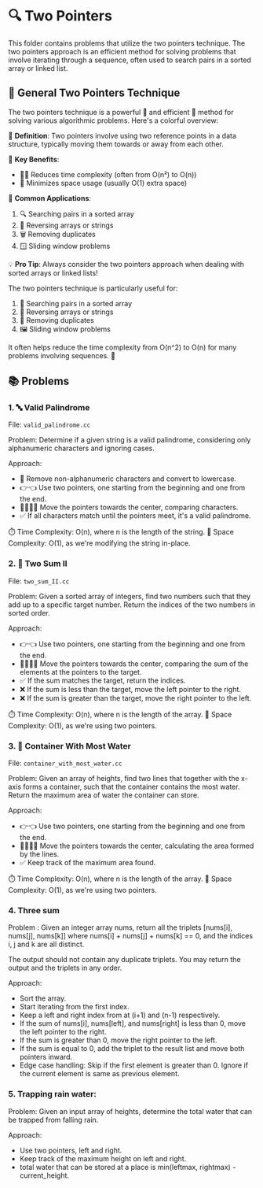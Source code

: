 # 🔍 Two Pointers

This folder contains problems that utilize the two pointers technique. The two pointers approach is an efficient method for solving problems that involve iterating through a sequence, often used to search pairs in a sorted array or linked list.

## 🎯 General Two Pointers Technique

The two pointers technique is a powerful 💪 and efficient 🚀 method for solving various algorithmic problems. Here's a colorful overview:

🔹 **Definition**: Two pointers involve using two reference points in a data structure, typically moving them towards or away from each other.

🔸 **Key Benefits**:
  - 🏃‍♂️ Reduces time complexity (often from O(n²) to O(n))
  - 💾 Minimizes space usage (usually O(1) extra space)

🌈 **Common Applications**:

1. 🔍 Searching pairs in a sorted array
2. 🔄 Reversing arrays or strings
3. 🗑️ Removing duplicates
4. 🪟 Sliding window problems

💡 **Pro Tip**: Always consider the two pointers approach when dealing with sorted arrays or linked lists!

The two pointers technique is particularly useful for:
1. 🎯 Searching pairs in a sorted array
2. 🔁 Reversing arrays or strings
3. 🚫 Removing duplicates
4. 🖼️ Sliding window problems

It often helps reduce the time complexity from O(n^2) to O(n) for many problems involving sequences. 🚀
## 📚 Problems

### 1. 🔤 Valid Palindrome

File: `valid_palindrome.cc`

Problem: Determine if a given string is a valid palindrome, considering only alphanumeric characters and ignoring cases.

Approach:
- 🧹 Remove non-alphanumeric characters and convert to lowercase.
- 👉👈 Use two pointers, one starting from the beginning and one from the end.
- 🚶‍♂️🚶‍♀️ Move the pointers towards the center, comparing characters.
- ✅ If all characters match until the pointers meet, it's a valid palindrome.

⏱️ Time Complexity: O(n), where n is the length of the string.
💾 Space Complexity: O(1), as we're modifying the string in-place.

### 2. 🔄 Two Sum II

File: `two_sum_II.cc`

Problem: Given a sorted array of integers, find two numbers such that they add up to a specific target number. Return the indices of the two numbers in sorted order.

Approach:
- 👉👈 Use two pointers, one starting from the beginning and one from the end.
- 🚶‍♂️🚶‍♀️ Move the pointers towards the center, comparing the sum of the elements at the pointers to the target.
- ✅ If the sum matches the target, return the indices.
- ❌ If the sum is less than the target, move the left pointer to the right.
- ❌ If the sum is greater than the target, move the right pointer to the left.

⏱️ Time Complexity: O(n), where n is the length of the array.
💾 Space Complexity: O(1), as we're using two pointers.

### 3. 🌊 Container With Most Water

File: `container_with_most_water.cc`

Problem: Given an array of heights, find two lines that together with the x-axis forms a container, such that the container contains the most water. Return the maximum area of water the container can store.

Approach:
- 👉👈 Use two pointers, one starting from the beginning and one from the end.
- 🚶‍♂️🚶‍♀️ Move the pointers towards the center, calculating the area formed by the lines.
- ✅ Keep track of the maximum area found.

⏱️ Time Complexity: O(n), where n is the length of the array.
💾 Space Complexity: O(1), as we're using two pointers.

### 4. Three sum
Problem : Given an integer array nums, return all the triplets [nums[i], nums[j], nums[k]] where nums[i] + nums[j] + nums[k] == 0, and the indices i, j and k are all distinct.

The output should not contain any duplicate triplets. You may return the output and the triplets in any order.

Approach:
- Sort the array.
- Start iterating from the first index.
- Keep a left and right index from at (i+1) and (n-1) respectively.
- If the sum of nums[i], nums[left], and nums[right] is less than 0, move the left pointer to the right.
- If the sum is greater than 0, move the right pointer to the left.
- If the sum is equal to 0, add the triplet to the result list and move both pointers inward.
- Edge case handling: Skip if the first element is greater than 0. Ignore if the current element is same as previous element.

### 5. Trapping rain water:
Problem: Given an input array of heights, determine the total water that can be trapped from falling rain.

Approach:
- Use two pointers, left  and right.
- Keep track of the maximum height on left and right.
- total water that can be stored at a place is min(leftmax, rightmax) - current_height.


